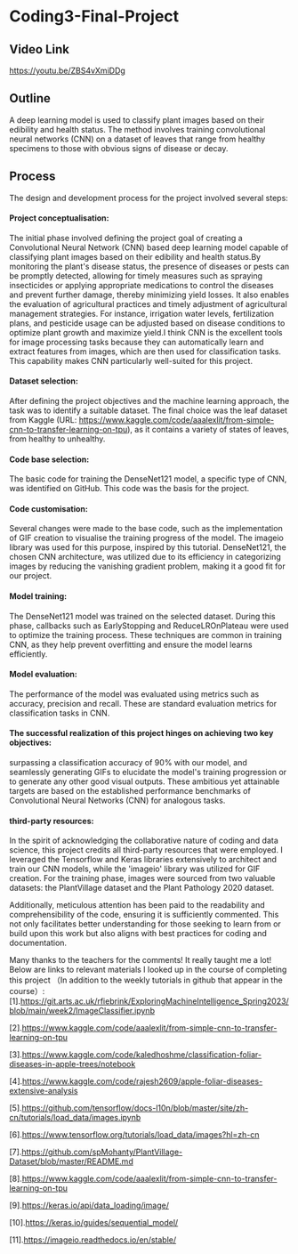 # Coding3-Final-Project
## Video Link
https://youtu.be/ZBS4vXmiDDg

## Outline
A deep learning model is used to classify plant images based on their edibility and health status. The method involves training convolutional neural networks (CNN) on a dataset of leaves that range from healthy specimens to those with obvious signs of disease or decay.


## Process
The design and development process for the project involved several steps:

#### Project conceptualisation: 
The initial phase involved defining the project goal of creating a Convolutional Neural Network (CNN) based deep learning model capable of classifying plant images based on their edibility and health status.By monitoring the plant's disease status, the presence of diseases or pests can be promptly detected, allowing for timely measures such as spraying insecticides or applying appropriate medications to control the diseases and prevent further damage, thereby minimizing yield losses. It also enables the evaluation of agricultural practices and timely adjustment of agricultural management strategies. For instance, irrigation water levels, fertilization plans, and pesticide usage can be adjusted based on disease conditions to optimize plant growth and maximize yield.I think CNN is the excellent tools for image processing tasks because they can automatically learn and extract features from images, which are then used for classification tasks. This capability makes CNN particularly well-suited for this project.

#### Dataset selection:
After defining the project objectives and the machine learning approach, the task was to identify a suitable dataset. The final choice was the leaf dataset from Kaggle (URL: https://www.kaggle.com/code/aaalexlit/from-simple-cnn-to-transfer-learning-on-tpu), as it contains a variety of states of leaves, from healthy to unhealthy. 

#### Code base selection:
The basic code for training the DenseNet121 model, a specific type of CNN, was identified on GitHub. This code was the basis for the project.

#### Code customisation:
Several changes were made to the base code, such as the implementation of GIF creation to visualise the training progress of the model. The imageio library was used for this purpose, inspired by this tutorial. DenseNet121, the chosen CNN architecture, was utilized due to its efficiency in categorizing images by reducing the vanishing gradient problem, making it a good fit for our project.

#### Model training:
The DenseNet121 model was trained on the selected dataset. During this phase, callbacks such as EarlyStopping and ReduceLROnPlateau were used to optimize the training process. These techniques are common in training CNN, as they help prevent overfitting and ensure the model learns efficiently.

#### Model evaluation:
The performance of the model was evaluated using metrics such as accuracy, precision and recall. These are standard evaluation metrics for classification tasks in CNN. 

#### The successful realization of this project hinges on achieving two key objectives:
surpassing a classification accuracy of 90% with our model, and seamlessly generating GIFs to elucidate the model's training progression or to generate any other good visual outputs. These ambitious yet attainable targets are based on the established performance benchmarks of Convolutional Neural Networks (CNN) for analogous tasks.

#### third-party resources:
In the spirit of acknowledging the collaborative nature of coding and data science, this project credits all third-party resources that were employed. I leveraged the Tensorflow and Keras libraries extensively to architect and train our CNN models, while the 'imageio' library was utilized for GIF creation. For the training phase, images were sourced from two valuable datasets: the PlantVillage dataset and the Plant Pathology 2020 dataset.

Additionally, meticulous attention has been paid to the readability and comprehensibility of the code, ensuring it is sufficiently commented. This not only facilitates better understanding for those seeking to learn from or build upon this work but also aligns with best practices for coding and documentation.

Many thanks to the teachers for the comments! It really taught me a lot! Below are links to relevant materials I looked up in the course of completing this project （In addition to the weekly tutorials in github that appear in the course）:
[1].https://git.arts.ac.uk/rfiebrink/ExploringMachineIntelligence_Spring2023/blob/main/week2/ImageClassifier.ipynb

[2].https://www.kaggle.com/code/aaalexlit/from-simple-cnn-to-transfer-learning-on-tpu

[3].https://www.kaggle.com/code/kaledhoshme/classification-foliar-diseases-in-apple-trees/notebook

[4].https://www.kaggle.com/code/rajesh2609/apple-foliar-diseases-extensive-analysis

[5].https://github.com/tensorflow/docs-l10n/blob/master/site/zh-cn/tutorials/load_data/images.ipynb

[6].https://www.tensorflow.org/tutorials/load_data/images?hl=zh-cn

[7].https://github.com/spMohanty/PlantVillage-Dataset/blob/master/README.md

[8].https://www.kaggle.com/code/aaalexlit/from-simple-cnn-to-transfer-learning-on-tpu

[9].https://keras.io/api/data_loading/image/

[10].https://keras.io/guides/sequential_model/

[11].https://imageio.readthedocs.io/en/stable/
